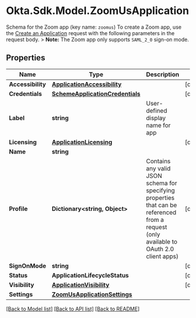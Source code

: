 # Okta.Sdk.Model.ZoomUsApplication
Schema for the Zoom app (key name: `zoomus`)  To create a Zoom app, use the [Create an Application](/openapi/okta-management/management/tag/Application/#tag/Application/operation/createApplication) request with the following parameters in the request body. > **Note:** The Zoom app only supports `SAML_2_0` sign-on mode. 

## Properties

Name | Type | Description | Notes
------------ | ------------- | ------------- | -------------
**Accessibility** | [**ApplicationAccessibility**](ApplicationAccessibility.md) |  | [optional] 
**Credentials** | [**SchemeApplicationCredentials**](SchemeApplicationCredentials.md) |  | [optional] 
**Label** | **string** | User-defined display name for app | 
**Licensing** | [**ApplicationLicensing**](ApplicationLicensing.md) |  | [optional] 
**Name** | **string** |  | 
**Profile** | **Dictionary&lt;string, Object&gt;** | Contains any valid JSON schema for specifying properties that can be referenced from a request (only available to OAuth 2.0 client apps) | [optional] 
**SignOnMode** | **string** |  | [optional] 
**Status** | **ApplicationLifecycleStatus** |  | [optional] 
**Visibility** | [**ApplicationVisibility**](ApplicationVisibility.md) |  | [optional] 
**Settings** | [**ZoomUsApplicationSettings**](ZoomUsApplicationSettings.md) |  | 

[[Back to Model list]](../README.md#documentation-for-models) [[Back to API list]](../README.md#documentation-for-api-endpoints) [[Back to README]](../README.md)

